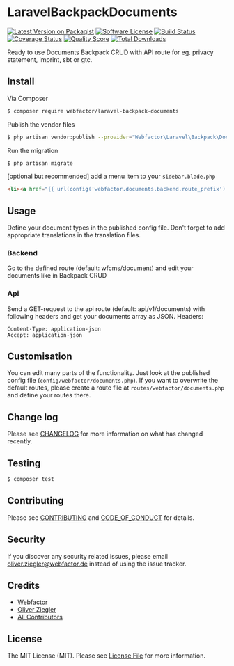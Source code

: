 # LaravelBackpackDocuments

[![Latest Version on Packagist][ico-version]][link-packagist]
[![Software License][ico-license]](LICENSE.md)
[![Build Status][ico-travis]][link-travis]
[![Coverage Status][ico-scrutinizer]][link-scrutinizer]
[![Quality Score][ico-code-quality]][link-code-quality]
[![Total Downloads][ico-downloads]][link-downloads]

Ready to use Documents Backpack CRUD with API route for eg. privacy statement, imprint, sbt or gtc.

## Install

Via Composer

``` bash
$ composer require webfactor/laravel-backpack-documents
```

Publish the vendor files

``` bash
$ php artisan vendor:publish --provider="Webfactor\Laravel\Backpack\Documents\LaravelBackpackDocumentsServiceProvider"
```

Run the migration

``` bash
$ php artisan migrate
```

\[optional but recommended\] add a menu item to your `sidebar.blade.php`

``` html
<li><a href="{{ url(config('webfactor.documents.backend.route_prefix').'/'.config('webfactor.documents.backend.route') }}"><i class="fa fa-file-o"></i> <span>trans('webfactor::entity_name_plural')</span></a></li>
```

## Usage

Define your document types in the published config file.
Don't forget to add appropriate translations in the translation files.


### Backend

Go to the defined route (default: wfcms/document) and edit your documents like in Backpack CRUD

### Api

Send a GET-request to the api route (default: api/v1/documents) with following headers and get your documents array as JSON.
Headers:
```
Content-Type: application-json
Accept: application-json
```

## Customisation

You can edit many parts of the functionality. Just look at the published config file (`config/webfactor/documents.php`).
If you want to overwrite the default routes, please create a route file at `routes/webfactor/documents.php` and define your routes there.

## Change log

Please see [CHANGELOG](CHANGELOG.md) for more information on what has changed recently.

## Testing

``` bash
$ composer test
```

## Contributing

Please see [CONTRIBUTING](CONTRIBUTING.md) and [CODE_OF_CONDUCT](CODE_OF_CONDUCT.md) for details.

## Security

If you discover any security related issues, please email oliver.ziegler@webfactor.de instead of using the issue tracker.

## Credits

- [Webfactor][link-webfactor]
- [Oliver Ziegler][link-author]
- [All Contributors][link-contributors]

## License

The MIT License (MIT). Please see [License File](LICENSE.md) for more information.

[ico-version]: https://img.shields.io/packagist/v/webfactor/laravel-backpack-documents.svg?style=flat-square
[ico-license]: https://img.shields.io/badge/license-MIT-brightgreen.svg?style=flat-square
[ico-travis]: https://img.shields.io/travis/webfactor/laravel-backpack-documents/master.svg?style=flat-square
[ico-scrutinizer]: https://img.shields.io/scrutinizer/coverage/g/webfactor/laravel-backpack-documents.svg?style=flat-square
[ico-code-quality]: https://img.shields.io/scrutinizer/g/webfactor/laravel-backpack-documents.svg?style=flat-square
[ico-downloads]: https://img.shields.io/packagist/dt/webfactor/laravel-backpack-documents.svg?style=flat-square

[link-packagist]: https://packagist.org/packages/webfactor/laravel-backpack-documents
[link-travis]: https://travis-ci.org/webfactor/laravel-backpack-documents
[link-scrutinizer]: https://scrutinizer-ci.com/g/webfactor/laravel-backpack-documents/code-structure
[link-code-quality]: https://scrutinizer-ci.com/g/webfactor/laravel-backpack-documents
[link-downloads]: https://packagist.org/packages/webfactor/laravel-backpack-documents
[link-author]: https://github.com/OliverZiegler
[link-contributors]: ../../contributors
[link-webfactor]: https://github.com/webfactor
